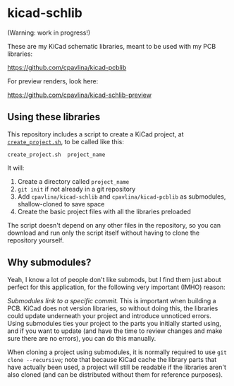kicad-schlib
============

(Warning: work in progress!)

These are my KiCad schematic libraries, meant to be used with my PCB
libraries:

https://github.com/cpavlina/kicad-pcblib

For preview renders, look here:

https://github.com/cpavlina/kicad-schlib-preview

Using these libraries
---------------------

This repository includes a script to create a KiCad project, at
[`create_project.sh`](https://raw.githubusercontent.com/cpavlina/kicad-schlib/master/create_project.sh),
to be called like this:

    create_project.sh  project_name

It will:

1. Create a directory called `project_name`
1. `git init` if not already in a git repository
1. Add `cpavlina/kicad-schlib` and `cpavlina/kicad-pcblib` as submodules, shallow-cloned to save space
1. Create the basic project files with all the libraries preloaded

The script doesn't depend on any other files in the repository, so you can
download and run only the script itself without having to clone the repository
yourself.

Why submodules?
---------------

Yeah, I know a lot of people don't like submods, but I find them just about
perfect for this application, for the following very important (IMHO) reason:

*Submodules link to a specific commit.* This is important when building a PCB.
KiCad does not version libraries, so without doing this, the libraries could
update underneath your project and introduce unnoticed errors. Using submodules
ties your project to the parts you initially started using, and if you want to
update (and have the time to review changes and make sure there are no errors),
you can do this manually.

When cloning a project using submodules, it is normally required to use `git
clone --recursive`; note that because KiCad cache the library parts that have
actually been used, a project will still be readable if the libraries aren't
also cloned (and can be distributed without them for reference purposes).
